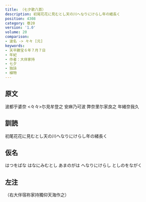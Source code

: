 ```yaml
---
title: （七夕歌八首）
description: 初尾花花に見むとし天の川へなりにけらし年の緒長く
position: 4308
category: 巻20
version: '1.0'
volume: 20
comparison:
- 波名 -> 々々 [元]
keywords:
- 天平勝宝６年７月７日
- 年紀
- 作者：大伴家持
- 七夕
- 独詠
- 植物
---
```


## 原文

波都乎婆奈 <々々>尓見牟登之 安麻乃可波 弊奈里尓家良之 年緒奈我久

## 訓読

初尾花花に見むとし天の川へなりにけらし年の緒長く

## 仮名

はつをばな はなにみむとし あまのがは へなりにけらし としのをながく

## 左注

（右大伴宿祢家持獨仰天海作之）
